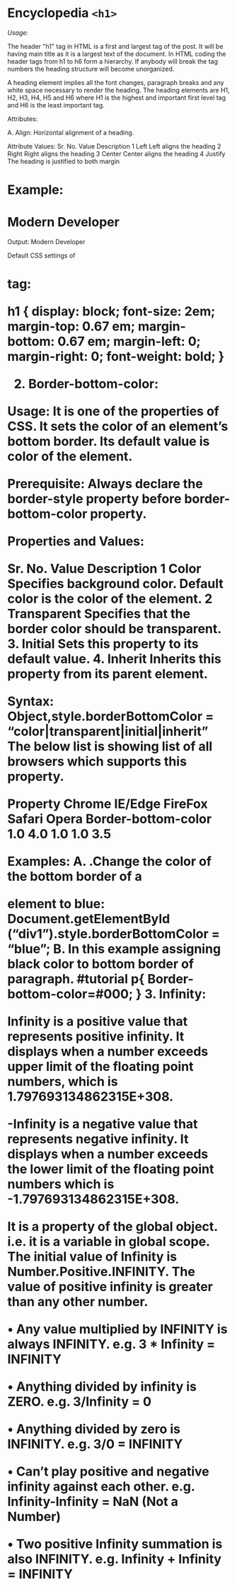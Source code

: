 
# Encyclopedia  `<h1>`

*Usage:*


The header "h1" tag in HTML is a first and largest tag of the post.
It will be having main title as it is a largest text of the document.
In HTML coding the header tags from h1 to h6 form a hierarchy.
If anybody will break the tag numbers the heading structure will become unorganized.

A heading element implies all the font changes, paragraph breaks and any white space necessary to render the heading. The heading elements are H1, H2, H3, H4, H5 and H6 where H1 is the highest and important first level tag and H6 is the least important tag. 

Attributes:

A.	Align: Horizontal alignment of a heading.

Attribute Values:
Sr. No.	Value	Description
1	Left	Left aligns the heading
2	Right	Right aligns the heading
3	Center	Center aligns the heading
4	Justify	The heading is justified to both margin


<h1 align=”left|right|center|justify”>

Example:

<h1> Modern Developer </h1>
		Output:		
Modern Developer 

Default CSS settings of <h1> tag:

h1 {
	   	display: block;
	  	 font-size: 2em;
margin-top: 0.67 em;
margin-bottom: 0.67 em;
margin-left: 0;
margin-right: 0;
font-weight: bold;
}



























2.	Border-bottom-color:

Usage:
It is one of the properties of CSS. It sets the color of an element’s bottom border. Its default value is color of the element. 

Prerequisite:
Always declare the border-style property before border-bottom-color property. 

Properties and Values:
	
Sr. No.	Value	Description
1	Color	Specifies background color. Default color is the color of the element.
2	Transparent	Specifies that the border color should be transparent.
3.	Initial	Sets this property to its default value. 
4.	Inherit	Inherits this property from its parent element.

Syntax:
	Object,style.borderBottomColor = “color|transparent|initial|inherit”
The below list is showing list of all browsers which supports this property.

Property	Chrome	IE/Edge	FireFox	Safari	Opera
Border-bottom-color	1.0	4.0	1.0	1.0	3.5

Examples:
A.	.Change the color of the bottom border of a <div> element to blue:
Document.getElementById (“div1”).style.borderBottomColor = “blue”;
B.	In this example assigning black color to bottom border of paragraph.
#tutorial p{
Border-bottom-color=#000;
}
3.	Infinity: 

Infinity is a positive value that represents positive infinity. It displays when a number exceeds upper limit of the floating point numbers, which is 1.797693134862315E+308. 

-Infinity is a negative value that represents negative infinity. It displays when a number exceeds the lower limit of the floating point numbers which is 
-1.797693134862315E+308.

It is a property of the global object. i.e. it is a variable in global scope. The initial value of Infinity is Number.Positive.INFINITY. The value of positive infinity is greater than any other number.

•	Any value multiplied by INFINITY is always INFINITY. 
e.g. 3 * Infinity = INFINITY

•	Anything divided by infinity is ZERO.
e.g. 3/Infinity = 0

•	Anything divided by zero is INFINITY.
e.g. 3/0 = INFINITY

•	Can’t play positive and negative infinity against each other.
e.g. Infinity-Infinity = NaN (Not a Number)

•	Two positive Infinity summation is also INFINITY.
e.g. Infinity + Infinity = INFINITY


